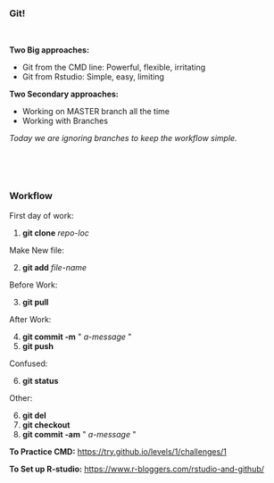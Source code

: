 ### Git!

&nbsp;

**Two Big approaches:**

- Git from the CMD line:  Powerful, flexible, irritating
- Git from Rstudio:  Simple, easy, limiting

**Two Secondary approaches:**
- Working on MASTER branch all the time
- Working with Branches

*Today we are ignoring branches to keep the workflow simple.*

&nbsp;

&nbsp;

### Workflow

First day of work:
1. **git clone** *repo-loc*

Make New file:

2. **git add** *file-name*

Before Work:

3. **git pull**

After Work:

4. **git commit -m** " *a-message* "
5. **git push**

Confused:

6. **git status**

Other:

6. **git del**
7. **git checkout**
8. **git commit -am** " *a-message* "


**To Practice CMD:**
https://try.github.io/levels/1/challenges/1

**To Set up R-studio:**
https://www.r-bloggers.com/rstudio-and-github/

